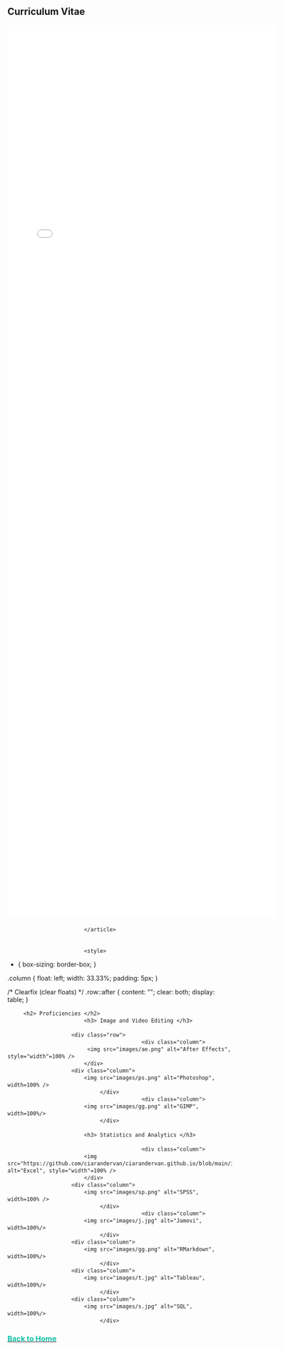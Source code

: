 
<html>
	<h2>Curriculum Vitae</h2>
						<div class="row">
							<article class="col-6 col-12-xsmall work-item">
								<embed src="files/Ciarán Dervan CV.pdf" type="application/pdf" width="120%" height="2000px" scrollbar=1/>
								
							</article>
             
	
							<style>
* {
  box-sizing: border-box;
}

.column {
  float: left;
  width: 33.33%;
  padding: 5px;
}

/* Clearfix (clear floats) */
.row::after {
  content: "";
  clear: both;
  display: table;
}
</style>

		 <h2> Proficiencies </h2>
							<h3> Image and Video Editing </h3>
						
						<div class="row">
                                              <div class="column">
							 <img src="images/ae.png" alt="After Effects", style="width"=100% /> 
							</div>
					    <div class="column">
							<img src="images/ps.png" alt="Photoshop", width=100% />
						         </div>	
                                              <div class="column">
							<img src="images/gg.png" alt="GIMP", width=100%/>
						         </div>
							
							<h3> Statistics and Analytics </h3>
						
                                              <div class="column">
							<img src="https://github.com/ciarandervan/ciarandervan.github.io/blob/main/images/e.jpg" alt="Excel", style="width"=100% /> 
							</div>
					    <div class="column">
							<img src="images/sp.png" alt="SPSS", width=100% />
						         </div>	
                                              <div class="column">
							<img src="images/j.jpg" alt="Jamovi", width=100%/>
						         </div>
						<div class="column">
							<img src="images/gg.png" alt="RMarkdown", width=100%/>
						         </div>
						<div class="column">
							<img src="images/t.jpg" alt="Tableau", width=100%/>
						         </div>
						<div class="column">
							<img src="images/s.jpg" alt="SQL", width=100%/>
						         </div>
					
						
		
 <body>
									<a href="https://ciarandervan.github.io"><h3 style="color:rgb(13, 192, 168)">Back to Home</h3></a>
								 </body>


